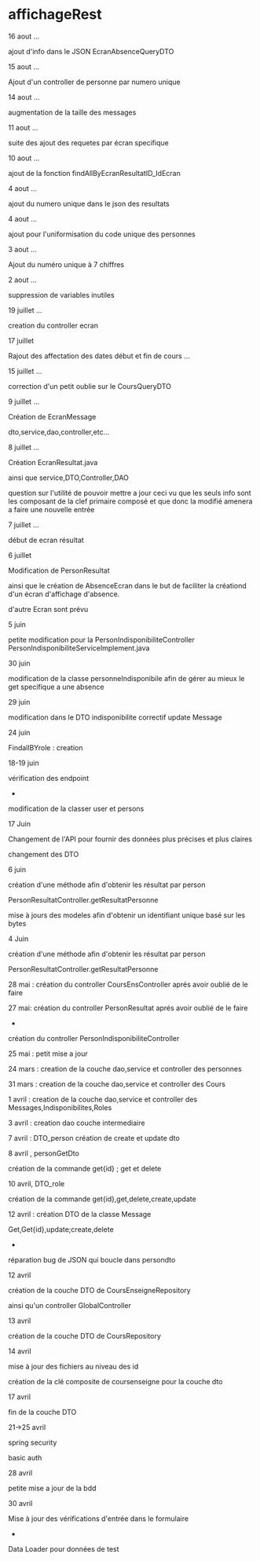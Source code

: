 # affichageRest


16 aout …

ajout d'info dans le JSON EcranAbsenceQueryDTO

15 aout …

Ajout d'un controller de personne par numero unique

14 aout …

augmentation de la taille des messages


11 aout …

suite des ajout des requetes par écran specifique

10 aout …

ajout de la fonction findAllByEcranResultatID_IdEcran

4 aout …

ajout du numero unique dans le json des resultats

4 aout …

ajout pour l'uniformisation du code unique des personnes

3 aout …

Ajout du numéro unique à 7 chiffres

2 aout …

suppression de variables inutiles

19 juillet …

creation du controller ecran

17 juillet

Rajout des affectation des dates début et fin de cours …


15 juillet …

correction d'un petit oublie sur le CoursQueryDTO

9 juillet …

Création de EcranMessage

dto,service,dao,controller,etc...

8 juillet …

Création EcranResultat.java

ainsi que service,DTO,Controller,DAO

question sur l'utilité de pouvoir mettre a jour ceci vu que les seuls info sont les composant de la clef 
primaire composé et que donc la modifié amenera a faire une nouvelle entrée

7 juillet …

début de ecran résultat


6 juillet 

Modification de PersonResultat

ainsi que le création de AbsenceEcran dans le but de faciliter la créationd d'un écran d'affichage d'absence.

d'autre Ecran sont prévu

5 juin

petite modification pour la PersonIndisponibiliteController
PersonIndisponibiliteServiceImplement.java

30 juin

modification de la classe personneIndisponibile afin de gérer au mieux le get specifique a une absence

29 juin

modification dans le DTO indisponibilite
correctif update Message

24 juin

FindallBYrole : creation

18-19 juin

vérification des endpoint

+

modification de la classer user et persons

17 Juin

Changement de l'API pour fournir des données plus précises et plus claires

changement des DTO

6 juin

création d'une méthode afin d'obtenir les résultat par person

PersonResultatController.getResultatPersonne

mise à jours des modeles afin d'obtenir un identifiant unique basé sur les bytes


4 Juin

création d'une méthode afin d'obtenir les résultat par person

PersonResultatController.getResultatPersonne

28 mai : création du controller CoursEnsController aprés avoir oublié de le faire 

27 mai: création du controller PersonResultat aprés avoir oublié de le faire

+

création du controller PersonIndisponibiliteController

25 mai : petit mise a jour

24 mars : creation de la couche dao,service et controller des personnes

31 mars : creation de la couche dao,service et controller des Cours

1 avril :  creation de la couche dao,service et controller des Messages,Indisponibilites,Roles

3 avril : creation dao couche intermediaire

7 avril : DTO_person 
création de create et update dto

8 avril , personGetDto

création de la commande get{id} ; get et delete

10 avril, DTO_role

création de la commande get{id},get,delete,create,update

12 avril : création DTO de la classe Message

Get,Get{id},update;create,delete

+

réparation bug de JSON qui boucle dans persondto

12 avril

création de la couche DTO de CoursEnseigneRepository

ainsi qu'un controller GlobalController

13 avril

création de la couche DTO de CoursRepository

14 avril

mise à jour des fichiers au niveau des id

création de la clé composite de coursenseigne pour la couche dto

17 avril

fin de la couche DTO


21->25 avril

spring security

basic auth

28 avril

petite mise a jour de la bdd

30 avril

Mise à jour des vérifications d'entrée dans le formulaire

+

Data Loader pour données de test

